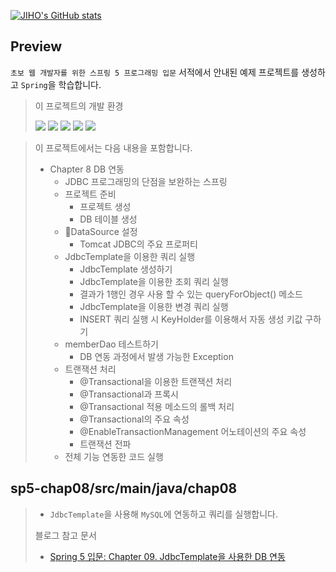 [![JIHO's GitHub stats](https://github-readme-stats.vercel.app/api?username=namepgb&include_all_commits=true&theme=nord&hide_border=true&count_private=true)](https://github.com/namepgb/github-readme-stats)

## Preview
`초보 웹 개발자를 위한 스프링 5 프로그래밍 입문` 서적에서 안내된 예제 프로젝트를 생성하고 `Spring`을 학습합니다.
> 
> 이 프로젝트의 개발 환경
>
> <img src="https://img.shields.io/badge/IntelliJ IDEA:2020.3 Ultimate Edition-000000?style=for-the-badge&logo=intellijidea&logoColor=white">
> <img src="https://img.shields.io/badge/OpenJDK:12-437291?style=for-the-badge&logo=openjdk&logoColor=white">
> <img src="https://img.shields.io/badge/Spring:5.0.2.RELEASE-6DB33F?style=for-the-badge&logo=spring&logoColor=white">
> <img src="https://img.shields.io/badge/Gradle:7.3-02303A?style=for-the-badge&logo=gradle&logoColor=white">
> <img src="https://img.shields.io/badge/MySQSL:8.2.0-4479A1?style=for-the-badge&logo=mysql&logoColor=white">

> 이 프로젝트에서는 다음 내용을 포함합니다.
> * Chapter 8 DB 연동
>   * JDBC 프로그래밍의 단점을 보완하는 스프링
>   * 프로젝트 준비
>     * 프로젝트 생성
>     * DB 테이블 생성 
>   * DataSource 설정
>     * Tomcat JDBC의 주요 프로퍼티
>   * JdbcTemplate을 이용한 쿼리 실행
>     * JdbcTemplate 생성하기
>     * JdbcTemplate을 이용한 조회 쿼리 실행
>     * 결과가 1행인 경우 사용 할 수 있는 queryForObject() 메소드
>     * JdbcTemplate을 이용한 변경 쿼리 실행
>     * INSERT 쿼리 실행 시 KeyHolder를 이용해서 자동 생성 키값 구하기
>   * memberDao 테스트하기
>     * DB 연동 과정에서 발생 가능한 Exception
>   * 트랜잭션 처리
>     * @Transactional을 이용한 트랜잭션 처리
>     * @Transactional과 프록시
>     * @Transactional 적용 메소드의 롤백 처리
>     * @Transactional의 주요 속성
>     * @EnableTransactionManagement 어노테이션의 주요 속성
>     * 트랜잭션 전파
>   * 전체 기능 연동한 코드 실행

## sp5-chap08/src/main/java/chap08
> * `JdbcTemplate`을 사용해 `MySQL`에 연동하고 쿼리를 실행합니다.
> 
> 블로그 참고 문서
> * [Spring 5 입문: Chapter 09. JdbcTemplate을 사용한 DB 연동](https://namepgb.tistory.com/266)
